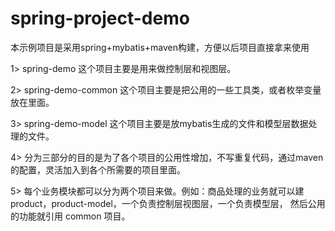 # spring-project-demo
本示例项目是采用spring+mybatis+maven构建，方便以后项目直接拿来使用

1> spring-demo 这个项目主要是用来做控制层和视图层。

2> spring-demo-common 这个项目主要是把公用的一些工具类，或者枚举变量放在里面。

3> spring-demo-model 这个项目主要是放mybatis生成的文件和模型层数据处理的文件。

4> 分为三部分的目的是为了各个项目的公用性增加，不写重复代码，通过maven的配置，灵活加入到各个所需要的项目里面。

5> 每个业务模块都可以分为两个项目来做。例如：商品处理的业务就可以建 product，product-model，一个负责控制层视图层，一个负责模型层，
然后公用的功能就引用 common 项目。
